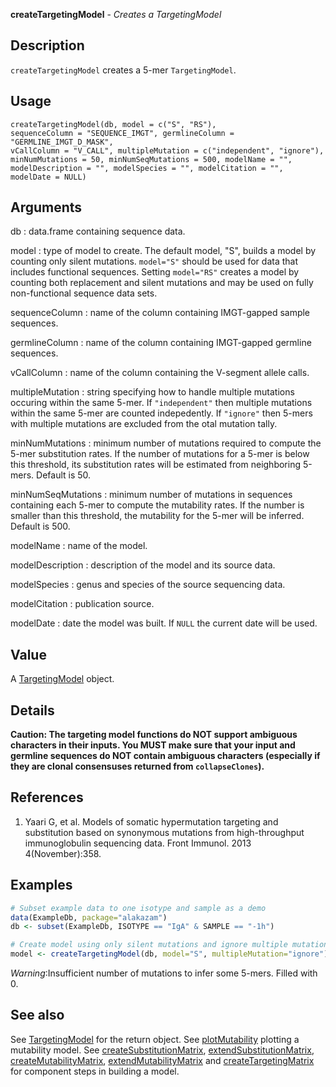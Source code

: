 **createTargetingModel** - *Creates a TargetingModel*

Description
--------------------

`createTargetingModel` creates a 5-mer `TargetingModel`.


Usage
--------------------
```
createTargetingModel(db, model = c("S", "RS"),
sequenceColumn = "SEQUENCE_IMGT", germlineColumn = "GERMLINE_IMGT_D_MASK",
vCallColumn = "V_CALL", multipleMutation = c("independent", "ignore"),
minNumMutations = 50, minNumSeqMutations = 500, modelName = "",
modelDescription = "", modelSpecies = "", modelCitation = "",
modelDate = NULL)
```

Arguments
-------------------

db
:   data.frame containing sequence data.

model
:   type of model to create. The default model, "S", 
builds a model by counting only silent mutations. `model="S"`
should be used for data that includes functional sequences.
Setting `model="RS"` creates a model by counting both 
replacement and silent mutations and may be used on fully 
non-functional sequence data sets.

sequenceColumn
:   name of the column containing IMGT-gapped sample sequences.

germlineColumn
:   name of the column containing IMGT-gapped germline sequences.

vCallColumn
:   name of the column containing the V-segment allele calls.

multipleMutation
:   string specifying how to handle multiple mutations occuring 
within the same 5-mer. If `"independent"` then multiple 
mutations within the same 5-mer are counted indepedently. 
If `"ignore"` then 5-mers with multiple mutations are 
excluded from the otal mutation tally.

minNumMutations
:   minimum number of mutations required to compute the 5-mer 
substitution rates. If the number of mutations for a 5-mer
is below this threshold, its substitution rates will be 
estimated from neighboring 5-mers. Default is 50.

minNumSeqMutations
:   minimum number of mutations in sequences containing each 5-mer
to compute the mutability rates. If the number is smaller 
than this threshold, the mutability for the 5-mer will be 
inferred. Default is 500.

modelName
:   name of the model.

modelDescription
:   description of the model and its source data.

modelSpecies
:   genus and species of the source sequencing data.

modelCitation
:   publication source.

modelDate
:   date the model was built. If `NULL` the current date
will be used.




Value
-------------------

A [TargetingModel](TargetingModel-class.md) object.


Details
-------------------

**Caution: The targeting model functions do NOT support ambiguous 
characters in their inputs. You MUST make sure that your input and germline
sequences do NOT contain ambiguous characters (especially if they are
clonal consensuses returned from `collapseClones`).**


References
-------------------


1. Yaari G, et al. Models of somatic hypermutation targeting and substitution based
on synonymous mutations from high-throughput immunoglobulin sequencing data.
Front Immunol. 2013 4(November):358.
 



Examples
-------------------

```R
# Subset example data to one isotype and sample as a demo
data(ExampleDb, package="alakazam")
db <- subset(ExampleDb, ISOTYPE == "IgA" & SAMPLE == "-1h")

# Create model using only silent mutations and ignore multiple mutations
model <- createTargetingModel(db, model="S", multipleMutation="ignore")
```

*Warning*:Insufficient number of mutations to infer some 5-mers. Filled with 0. 

See also
-------------------

See [TargetingModel](TargetingModel-class.md) for the return object. 
See [plotMutability](plotMutability.md) plotting a mutability model.
See [createSubstitutionMatrix](createSubstitutionMatrix.md), [extendSubstitutionMatrix](extendSubstitutionMatrix.md), 
[createMutabilityMatrix](createMutabilityMatrix.md), [extendMutabilityMatrix](extendMutabilityMatrix.md) and 
[createTargetingMatrix](createTargetingMatrix.md) for component steps in building a model.




